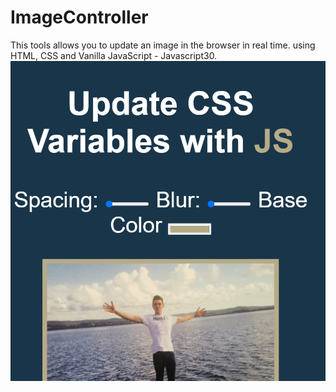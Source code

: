 # ImageController
This tools allows you to update an image in the browser in real time. using HTML, CSS and Vanilla JavaScript - Javascript30.
![](https://github.com/Robertsonstuff/ImageController/blob/main/Outcome.PNG)
